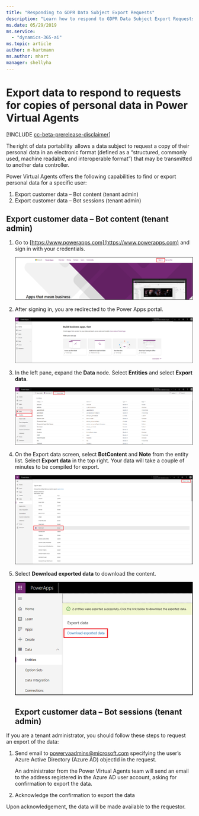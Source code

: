 ```yaml
---
title: "Responding to GDPR Data Subject Export Requests"
description: "Learn how to respond​ to GDPR Data Subject Export Requests for Power Virtual Agents."
ms.date: 05/29/2019
ms.service:
  - "dynamics-365-ai"
ms.topic: article
author: m-hartmann
ms.author: mhart
manager: shellyha
---
```


# Export data to respond to requests for copies of personal data in Power Virtual Agents

[!INCLUDE [cc-beta-prerelease-disclaimer](includes/cc-beta-prerelease-disclaimer.md)]

The right of data portability  allows a data subject to request a copy of their personal data in an electronic format (defined as a “structured, commonly used, machine readable, and interoperable format”) that may be transmitted to another data controller.

Power Virtual Agents offers the following capabilities to find or export personal data for a specific user:

1. Export customer data – Bot content (tenant admin)
2. Export customer data – Bot sessions (tenant admin)

## Export customer data – Bot content (tenant admin)

1. Go to [https://www.powerapps.com](https://www.powerapps.com) and sign in with your credentials.

   ![Sign in to powerapps.com](media/export-1.png)

2. After signing in, you are redirected to the Power Apps portal.

   ![Power Apps portal](media/export-2.png)

3. In the left pane, expand the **Data** node. Select **Entities** and select **Export data**.

   ![Clickpath to export data](media/export-3.png)

4. On the Export data screen, select **BotContent** and **Note** from the entity list. Select **Export data** in the top right. Your data will take a couple of minutes to be compiled for export.

   ![Select entities for export](media/export-4.png)

5. Select **Download exported data** to download the content.

   ![Download exported data](media/export-6.png)

   ## Export customer data – Bot sessions (tenant admin)
 
If you are a tenant administrator, you should follow these steps to request an export of the data:

1. Send email to powervaadmins@microsoft.com specifying the user’s Azure Active Directory (Azure AD) objectId in the request.

   An administrator from the Power Virtual Agents team will send an email to the address registered in the Azure AD user account, asking for confirmation to export the data.

2. Acknowledge the confirmation to export the data

Upon acknowledgement, the data will be made available to the requestor.

